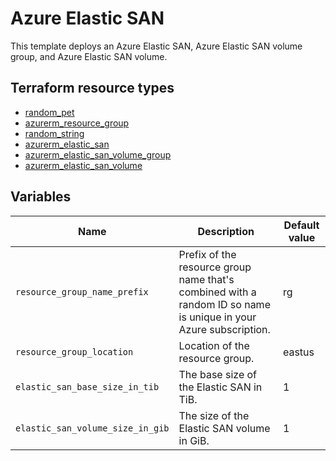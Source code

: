 # Azure Elastic SAN

This template deploys an Azure Elastic SAN, Azure Elastic SAN volume group, and Azure Elastic SAN volume.

## Terraform resource types

- [random_pet](https://registry.terraform.io/providers/hashicorp/random/latest/docs/resources/pet)
- [azurerm_resource_group](https://registry.terraform.io/providers/hashicorp/azurerm/latest/docs/resources/resource_group)
- [random_string](https://registry.terraform.io/providers/hashicorp/random/latest/docs/resources/string)
- [azurerm_elastic_san](https://registry.terraform.io/providers/hashicorp/azurerm/latest/docs/resources/elastic_san)
- [azurerm_elastic_san_volume_group](https://registry.terraform.io/providers/hashicorp/azurerm/latest/docs/resources/elastic_san_volume_group)
- [azurerm_elastic_san_volume](https://registry.terraform.io/providers/hashicorp/azurerm/latest/docs/resources/elastic_san_volume)

## Variables

| Name | Description | Default value |
|-|-|-|
| `resource_group_name_prefix` | Prefix of the resource group name that's combined with a random ID so name is unique in your Azure subscription. | rg |
| `resource_group_location` | Location of the resource group. | eastus |
| `elastic_san_base_size_in_tib` | The base size of the Elastic SAN in TiB. | 1 |
| `elastic_san_volume_size_in_gib` | The size of the Elastic SAN volume in GiB. | 1 |